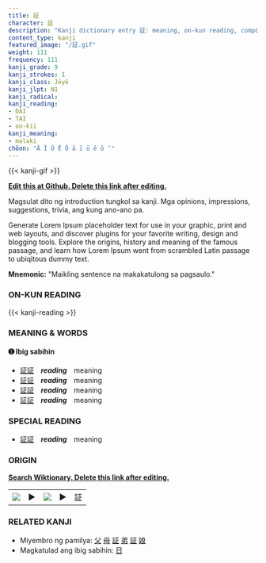 ```yaml
---
title: 証
character: 証
description: "Kanji dictionary entry 証: meaning, on-kun reading, compounds, origin, related kanji"
content_type: kanji
featured_image: "/証.gif"
weight: 111
frequency: 111
kanji_grade: 9
kanji_strokes: 1
kanji_class: Jōyō
kanji_jlpt: N1
kanji_radical: 
kanji_reading: 
- DAI
- TAI
- oo-kii
kanji_meaning:
- malaki
chōon: "Ā Ī Ū Ē Ō ā ī ū ē ō ’"
---
```

[//]: # (Don't edit the line below. Kanji animated GIF code is automatically generated.)
{{< kanji-gif >}}

[//]: # (Edit below this line.)

**[Edit this at Github. Delete this link after editing.](https://github.com/tim0g/tim/tree/main/content/kanji/証/index.md)**

Magsulat dito ng introduction tungkol sa kanji. Mga opinions, impressions, suggestions, trivia, ang kung ano-ano pa.

Generate Lorem Ipsum placeholder text for use in your graphic, print and web layouts, and discover plugins for your favorite writing, design and blogging tools. Explore the origins, history and meaning of the famous passage, and learn how Lorem Ipsum went from scrambled Latin passage to ubiqitous dummy text.
 
**Mnemonic:** "Maikling sentence na makakatulong sa pagsaulo."

### ON-KUN READING

[//]: # (Don't edit the line below. ON-KUN READING code is automatically generated.)
{{< kanji-reading >}}

### MEANING & WORDS

#### ➊ **Ibig sabihin**
  - [証](../証)[証](../証)　***reading***　meaning
  - [証](../証)[証](../証)　***reading***　meaning
  - [証](../証)[証](../証)　***reading***　meaning
  - [証](../証)[証](../証)　***reading***　meaning

### SPECIAL READING
  - [証](../証)[証](../証)　***reading***　meaning

### ORIGIN

**[Search Wiktionary. Delete this link after editing.](https://wiktionary.org/wiki/証)**
<table class="kanji-table"><tr><td>
<img src="60px-証-bronze.svg.png">
</td><td>▶</td><td>
<img src="60px-証-oracle.svg.png">
</td><td>▶</td>
<td class="kanji-origin">証</td>
</tr></table>

### RELATED KANJI
- Miyembro ng pamilya: [父](../父) [母](../母) [証](../証) [弟](../弟) [証](../証) [娘](../娘)
- Magkatulad ang ibig sabihin: [日](../日)
